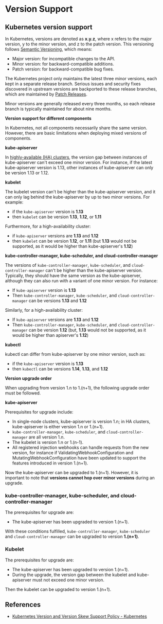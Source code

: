 # Version Support

## Kubernetes version support

In Kubernetes, versions are denoted as **x.y.z**, where x refers to the major version, y to the minor version, and z to the patch version. This versioning follows [Semantic Versioning](http://semver.org/), which means:

* Major version: for incompatible changes to the API.
* Minor version: for backward-compatible additions.
* Patch version: for backward-compatible bug fixes.

The Kubernetes project only maintains the latest three minor versions, each kept in a separate release branch. Serious issues and security fixes discovered in upstream versions are backported to these release branches, which are maintained by [Patch Releases](https://kubernetes.io/releases/patch-releases/).

Minor versions are generally released every three months, so each release branch is typically maintained for about nine months.

**Version support for different components**

In Kubernetes, not all components necessarily share the same version. However, there are basic limitations when deploying mixed versions of components.

**kube-apiserver**

In [highly-available (HA) clusters](https://kubernetes.io/docs/setup/independent/high-availability/), the version gap between instances of kube-apiserver can't exceed one minor version. For instance, if the latest kube-apiserver version is 1.13, other instances of kube-apiserver can only be version 1.13 or 1.12.

**kubelet**

The kubelet version can't be higher than the kube-apiserver version, and it can only lag behind the kube-apiserver by up to two minor versions. For example:

* if the `kube-apiserver` version is **1.13**
* then `kubelet` can be version **1.13**, **1.12**, or **1.11**

Furthermore, for a high-availability cluster:

  * if `kube-apiserver` versions are **1.13** and **1.12**
  * then `kubelet` can be version **1.12**, or **1.11** (but **1.13** would not be supported, as it would be higher than kube-apiserver's **1.12**)

**kube-controller-manager, kube-scheduler, and cloud-controller-manager**

The versions of `kube-controller-manager`, `kube-scheduler`, and `cloud-controller-manager` can't be higher than the kube-apiserver version. Typically, they should have the same version as the kube-apiserver, although they can also run with a variant of one minor version. For instance:

* If `kube-apiserver` version is **1.13**
* Then `kube-controller-manager`, `kube-scheduler`, and `cloud-controller-manager` can be versions **1.13** and **1.12**

Similarly, for a high-availability cluster:

  * If `kube-apiserver` versions are **1.13** and **1.12**
  * Then `kube-controller-manager`, `kube-scheduler`, and `cloud-controller-manager` can be version **1.12** (but, **1.13** would not be supported, as it would be higher than apiserver's **1.12**)

**kubectl**

kubectl can differ from kube-apiserver by one minor version, such as:

* if the `kube-apiserver` version is **1.13**
* then `kubectl` can be versions **1.14**, **1.13**, and **1.12**

**Version upgrade order**

When upgrading from version 1.n to 1.(n+1), the following upgrade order must be followed.

**kube-apiserver**

Prerequisites for upgrade include:

* In single-node clusters, kube-apiserver is version 1.n; in HA clusters, kube-apiserver is either version 1.n or 1.(n+1).
* `kube-controller-manager`, `kube-scheduler`, and `cloud-controller-manager` are all version 1.n.
* The kubelet is version 1.n or 1.(n-1).
* All registered injection webhooks can handle requests from the new version, for instance if ValidatingWebhookConfiguration and MutatingWebhookConfiguration have been updated to support the features introduced in version 1.(n+1).

Now the kube-apiserver can be upgraded to 1.(n+1). However, it is important to note that **versions cannot hop over minor versions** during an upgrade.

### kube-controller-manager, kube-scheduler, and cloud-controller-manager

The prerequisites for upgrade are:

* The kube-apiserver has been upgraded to version 1.(n+1).

With these conditions fulfilled, `kube-controller-manager`, `kube-scheduler` and `cloud-controller-manager` can be upgraded to version **1.(n+1)**.

### Kubelet

The prerequisites for upgrade are:

* The kube-apiserver has been upgraded to version 1.(n+1).
* During the upgrade, the version gap between the kubelet and kube-apiserver must not exceed one minor version.

Then the kubelet can be upgraded to version 1.(n+1).

## References

* [Kubernetes Version and Version Skew Support Policy - Kubernetes](https://kubernetes.io/docs/setup/version-skew-policy/)